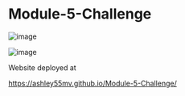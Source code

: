 # Module-5-Challenge

![image](https://github.com/Ashley55mv/Module-5-Challenge/assets/142479568/2fedb367-ce00-4ea0-b28e-78a48e7cd296)

![image](https://github.com/Ashley55mv/Module-5-Challenge/assets/142479568/cd8cb820-4785-485c-bd22-0f85b8828378)

Website deployed at

https://ashley55mv.github.io/Module-5-Challenge/

